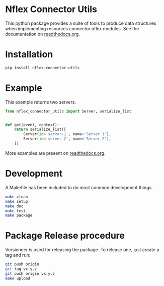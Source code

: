 # Nflex Connector Utils

This python package provides a suite of tools to produce data structures when implementing resources connector nflex modules. See the documentation on [readthedocs.org](http://nflex-connector-utils.readthedocs.io/en/latest/index.html).


# Installation
```sh
pip install nflex-connector-utils
```

# Example

This example returns two servers.
```python
from nflex_connector_utils import Server, serialize_list


def get(event, context):
    return serialize_list([
        Server(id='server-1', name='Server 1'),
        Server(id='server-2', name='Server 2'),
    ])
```

More examples are present on [readthedocs.org](http://nflex-connector-utils.readthedocs.io/en/latest/index.html).

# Development
A Makefile has been included to do most common development things.
```sh
make clean
make setup
make doc
make test
make package
```

# Package Release procedure
Versioneer is used for releasing the package. To release one, just create a tag and run:
```sh
git push origin
git tag vx.y.z
git push origin vx.y.z
make upload
```
